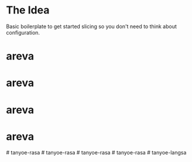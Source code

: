 # The Idea

Basic boilerplate to get started slicing so you don't need to think about configuration.

# areva
# areva
# areva
# areva
#   t a n y o e - r a s a  
 #   t a n y o e - r a s a  
 #   t a n y o e - r a s a  
 #   t a n y o e - r a s a  
 #   t a n y o e - l a n g s a  
 